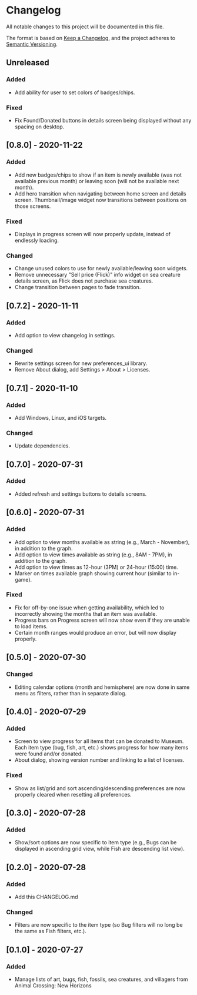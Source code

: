 # Changelog
All notable changes to this project will be documented in this file.

The format is based on [Keep a Changelog](https://keepachangelog.com/en/1.0.0/),
and the project adheres to [Semantic Versioning](https://semver.org/spec/v2.0.0.html).

## Unreleased
### Added
- Add ability for user to set colors of badges/chips.
### Fixed
- Fix Found/Donated buttons in details screen being displayed without any spacing on desktop.

## [0.8.0] - 2020-11-22
### Added
- Add new badges/chips to show if an item is newly available (was not available previous month) or leaving soon (will not be available next month).
- Add hero transition when navigating between home screen and details screen. Thumbnail/image widget now transitions between positions on those screens.
### Fixed
- Displays in progress screen will now properly update, instead of endlessly loading.
### Changed
- Change unused colors to use for newly available/leaving soon widgets.
- Remove unnecessary "Sell price (Flick)" info widget on sea creature details screen, as Flick does not purchase sea creatures.
- Change transition between pages to fade transition.

## [0.7.2] - 2020-11-11
### Added
- Add option to view changelog in settings.
### Changed
- Rewrite settings screen for new preferences_ui library.
- Remove About dialog, add Settings > About > Licenses.

## [0.7.1] - 2020-11-10
### Added
- Add Windows, Linux, and iOS targets.
### Changed
- Update dependencies.

## [0.7.0] - 2020-07-31
### Added
- Added refresh and settings buttons to details screens.

## [0.6.0] - 2020-07-31
### Added
- Add option to view months available as string (e.g., March - November), in addition to the graph.
- Add option to view times available as string (e.g., 8AM - 7PM), in addition to the graph.
- Add option to view times as 12-hour (3PM) or 24-hour (15:00) time.
- Marker on times available graph showing current hour (similar to in-game).
### Fixed
- Fix for off-by-one issue when getting availability, which led to incorrectly showing the months that an item was available.
- Progress bars on Progress screen will now show even if they are unable to load items.
- Certain month ranges would produce an error, but will now display properly.

## [0.5.0] - 2020-07-30
### Changed
- Editing calendar options (month and hemisphere) are now done in same menu as filters, rather than in separate dialog.

## [0.4.0] - 2020-07-29
### Added
- Screen to view progress for all items that can be donated to Museum. Each item type (bug, fish, art, etc.) shows progress for how many items were found and/or donated.
- About dialog, showing version number and linking to a list of licenses.
### Fixed
- Show as list/grid and sort ascending/descending preferences are now properly cleared when resetting all preferences.

## [0.3.0] - 2020-07-28
### Added
- Show/sort options are now specific to item type (e.g., Bugs can be displayed in ascending grid view, while Fish are descending list view).

## [0.2.0] - 2020-07-28
### Added
- Add this CHANGELOG.md
### Changed
- Filters are now specific to the item type (so Bug filters will no long be the same as Fish filters, etc.).

## [0.1.0] - 2020-07-27
### Added
- Manage lists of art, bugs, fish, fossils, sea creatures, and villagers from Animal Crossing: New Horizons
